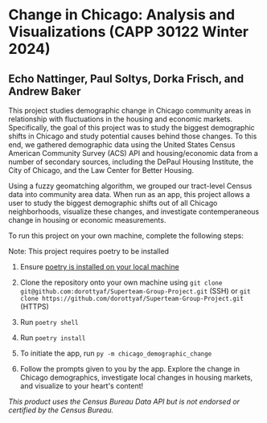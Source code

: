 # Change in Chicago: Analysis and Visualizations (CAPP 30122 Winter 2024)
## Echo Nattinger, Paul Soltys, Dorka Frisch, and Andrew Baker

This project studies demographic change in Chicago community areas in relationship with fluctuations in the housing and economic markets. Specifically, the goal of this project was to study the biggest demographic shifts in Chicago and study potential causes behind those changes. To this end, we gathered demographic data using the United States Census American Community Survey (ACS) API and housing/economic data from a number of secondary sources, including the DePaul Housing Institute, the City of Chicago, and the Law Center for Better Housing. 

Using a fuzzy geomatching algorithm, we grouped our tract-level Census data into community area data. When run as an app, this project allows a user to study the biggest demographic shifts out of all Chicago neighborhoods, visualize these changes, and investigate contemperaneous change in housing or economic measurements. 

To run this project on your own machine, complete the following steps: 

Note: This project requires poetry to be installed 

1) Ensure [poetry is installed on your local machine](https://python-poetry.org/docs/)

2) Clone the repository onto your own machine using `git clone git@github.com:dorottyaf/Superteam-Group-Project.git` (SSH) or `git clone https://github.com/dorottyaf/Superteam-Group-Project.git` (HTTPS)

3) Run `poetry shell`

4) Run `poetry install`

5) To initiate the app, run `py -m chicago_demographic_change`

6) Follow the prompts given to you by the app. Explore the change in Chicago demographics, investigate local changes in housing markets, and visualize to your heart's content!

_This product uses the Census Bureau Data API but is not endorsed or certified by the Census Bureau._
